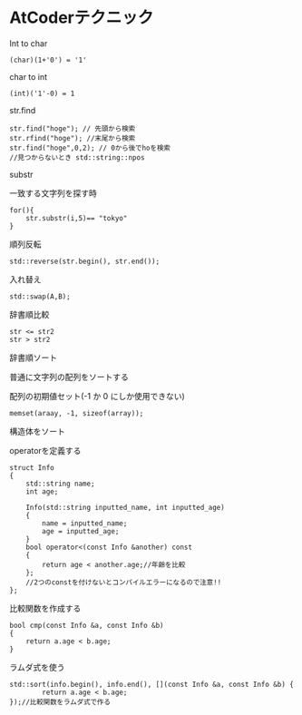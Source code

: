 # AtCoderテクニック

Int to char

```
(char)(1+'0') = '1'
```

char to int

```
(int)('1'-0) = 1
```

str.find

```
str.find("hoge"); // 先頭から検索
str.rfind("hoge"); //末尾から検索
str.find("hoge",0,2); // 0から後でhoを検索
//見つからないとき std::string::npos
```

substr

一致する文字列を探す時

```
for(){
	str.substr(i,5)== "tokyo"
}
```

順列反転

```
std::reverse(str.begin(), str.end());
```

入れ替え

```
std::swap(A,B);
```

辞書順比較

```
str <= str2 
str > str2 
```

辞書順ソート

普通に文字列の配列をソートする

配列の初期値セット(-1 か 0 にしか使用できない)

```
memset(araay, -1, sizeof(array));
```

構造体をソート

operatorを定義する

```
struct Info
{
    std::string name;
    int age;

    Info(std::string inputted_name, int inputted_age)
    {
        name = inputted_name;
        age = inputted_age;
    }
    bool operator<(const Info &another) const
    {
        return age < another.age;//年齢を比較
    };
    //2つのconstを付けないとコンパイルエラーになるので注意!!
};
```

比較関数を作成する

```
bool cmp(const Info &a, const Info &b)
{
    return a.age < b.age;
}
```

ラムダ式を使う

```
std::sort(info.begin(), info.end(), [](const Info &a, const Info &b) {
		return a.age < b.age;
});//比較関数をラムダ式で作る
```

